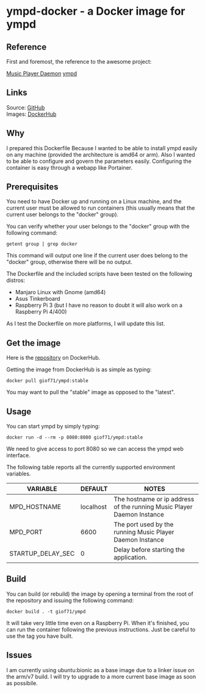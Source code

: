 # ympd-docker - a Docker image for ympd

## Reference

First and foremost, the reference to the awesome project:

[Music Player Daemon](https://www.musicpd.org/)
[ympd](https://ympd.org/)

## Links
Source: [GitHub](https://github.com/giof71/ympd-docker)<br />
Images: [DockerHub](https://hub.docker.com/r/giof71/ympd)

## Why

I prepared this Dockerfile Because I wanted to be able to install ympd easily on any machine (provided the architecture is amd64 or arm). Also I wanted to be able to configure and govern the parameters easily. Configuring the container is easy through a webapp like Portainer.

## Prerequisites

You need to have Docker up and running on a Linux machine, and the current user must be allowed to run containers (this usually means that the current user belongs to the "docker" group).

You can verify whether your user belongs to the "docker" group with the following command:

`getent group | grep docker`

This command will output one line if the current user does belong to the "docker" group, otherwise there will be no output.

The Dockerfile and the included scripts have been tested on the following distros:

- Manjaro Linux with Gnome (amd64)
- Asus Tinkerboard
- Raspberry Pi 3 (but I have no reason to doubt it will also work on a Raspberry Pi 4/400)

As I test the Dockerfile on more platforms, I will update this list.

## Get the image

Here is the [repository](https://hub.docker.com/repository/docker/giof71/ympd) on DockerHub.

Getting the image from DockerHub is as simple as typing:

`docker pull giof71/ympd:stable`

You may want to pull the "stable" image as opposed to the "latest".

## Usage

You can start ympd by simply typing:

`docker run -d --rm -p 8080:8080 giof71/ympd:stable`

We need to give access to port 8080 so we can access the ympd web interface.

The following table reports all the currently supported environment variables.

VARIABLE | DEFAULT | NOTES
---|---|---
MPD_HOSTNAME|localhost|The hostname or ip address of the running Music Player Daemon Instance
MPD_PORT|6600|The port used by the running Music Player Daemon Instance
STARTUP_DELAY_SEC|0|Delay before starting the application.

## Build

You can build (or rebuild) the image by opening a terminal from the root of the repository and issuing the following command:

`docker build . -t giof71/ympd`

It will take very little time even on a Raspberry Pi. When it's finished, you can run the container following the previous instructions.
Just be careful to use the tag you have built.

## Issues

I am currently using ubuntu:bionic as a base image due to a linker issue on the arm/v7 build.
I will try to upgrade to a more current base image as soon as possibile.

